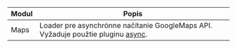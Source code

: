 Modul 			| Popis
--------------- | -------------
Maps|Loader pre asynchrónne načítanie GoogleMaps API. Vyžaduje použtie pluginu [async](https://github.com/xxxmatko/xDev.Gis/blob/master/Plugins/async.js).